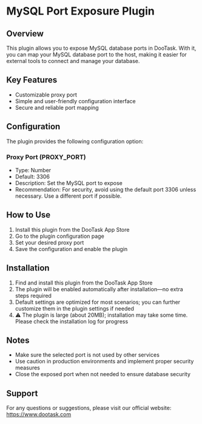 # MySQL Port Exposure Plugin

## Overview
This plugin allows you to expose MySQL database ports in DooTask. With it, you can map your MySQL database port to the host, making it easier for external tools to connect and manage your database.

## Key Features
- Customizable proxy port
- Simple and user-friendly configuration interface
- Secure and reliable port mapping

## Configuration
The plugin provides the following configuration option:

### Proxy Port (PROXY_PORT)
- Type: Number
- Default: 3306
- Description: Set the MySQL port to expose
- Recommendation: For security, avoid using the default port 3306 unless necessary. Use a different port if possible.

## How to Use
1. Install this plugin from the DooTask App Store
2. Go to the plugin configuration page
3. Set your desired proxy port
4. Save the configuration and enable the plugin

## Installation
1. Find and install this plugin from the DooTask App Store
2. The plugin will be enabled automatically after installation—no extra steps required
3. Default settings are optimized for most scenarios; you can further customize them in the plugin settings if needed
4. ⚠️ The plugin is large (about 20MB); installation may take some time. Please check the installation log for progress

## Notes
- Make sure the selected port is not used by other services
- Use caution in production environments and implement proper security measures
- Close the exposed port when not needed to ensure database security

## Support
For any questions or suggestions, please visit our official website: https://www.dootask.com